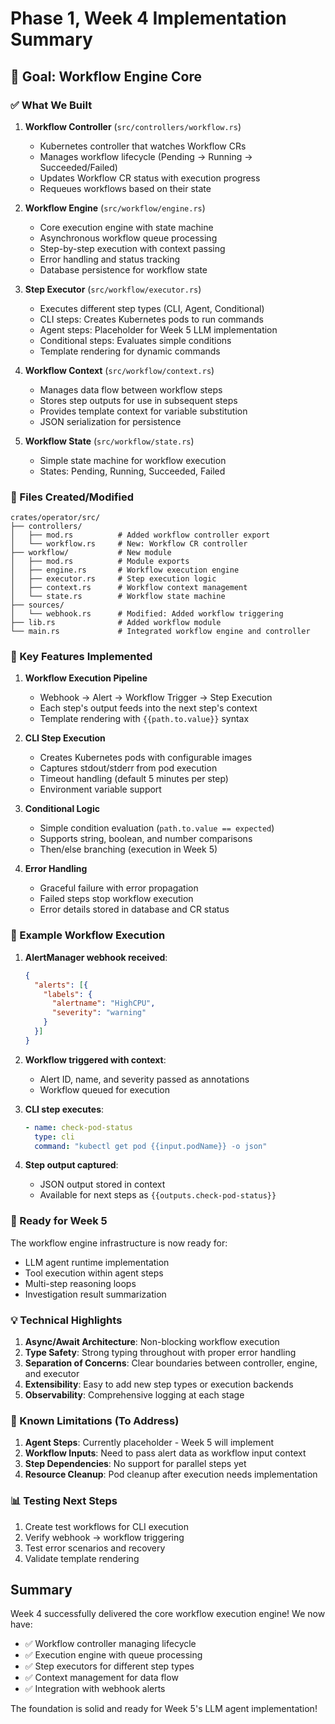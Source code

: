 # Phase 1, Week 4 Implementation Summary

## 🎯 Goal: Workflow Engine Core

### ✅ What We Built

1. **Workflow Controller** (`src/controllers/workflow.rs`)
   - Kubernetes controller that watches Workflow CRs
   - Manages workflow lifecycle (Pending → Running → Succeeded/Failed)
   - Updates Workflow CR status with execution progress
   - Requeues workflows based on their state

2. **Workflow Engine** (`src/workflow/engine.rs`)
   - Core execution engine with state machine
   - Asynchronous workflow queue processing
   - Step-by-step execution with context passing
   - Error handling and status tracking
   - Database persistence for workflow state

3. **Step Executor** (`src/workflow/executor.rs`)
   - Executes different step types (CLI, Agent, Conditional)
   - CLI steps: Creates Kubernetes pods to run commands
   - Agent steps: Placeholder for Week 5 LLM implementation
   - Conditional steps: Evaluates simple conditions
   - Template rendering for dynamic commands

4. **Workflow Context** (`src/workflow/context.rs`)
   - Manages data flow between workflow steps
   - Stores step outputs for use in subsequent steps
   - Provides template context for variable substitution
   - JSON serialization for persistence

5. **Workflow State** (`src/workflow/state.rs`)
   - Simple state machine for workflow execution
   - States: Pending, Running, Succeeded, Failed

### 📁 Files Created/Modified
```
crates/operator/src/
├── controllers/
│   ├── mod.rs          # Added workflow controller export
│   └── workflow.rs     # New: Workflow CR controller
├── workflow/           # New module
│   ├── mod.rs          # Module exports
│   ├── engine.rs       # Workflow execution engine
│   ├── executor.rs     # Step execution logic
│   ├── context.rs      # Workflow context management
│   └── state.rs        # Workflow state machine
├── sources/
│   └── webhook.rs      # Modified: Added workflow triggering
├── lib.rs              # Added workflow module
└── main.rs             # Integrated workflow engine and controller
```

### 🔧 Key Features Implemented

1. **Workflow Execution Pipeline**
   - Webhook → Alert → Workflow Trigger → Step Execution
   - Each step's output feeds into the next step's context
   - Template rendering with `{{path.to.value}}` syntax

2. **CLI Step Execution**
   - Creates Kubernetes pods with configurable images
   - Captures stdout/stderr from pod execution
   - Timeout handling (default 5 minutes per step)
   - Environment variable support

3. **Conditional Logic**
   - Simple condition evaluation (`path.to.value == expected`)
   - Supports string, boolean, and number comparisons
   - Then/else branching (execution in Week 5)

4. **Error Handling**
   - Graceful failure with error propagation
   - Failed steps stop workflow execution
   - Error details stored in database and CR status

### 📝 Example Workflow Execution

1. **AlertManager webhook received**:
   ```json
   {
     "alerts": [{
       "labels": {
         "alertname": "HighCPU",
         "severity": "warning"
       }
     }]
   }
   ```

2. **Workflow triggered with context**:
   - Alert ID, name, and severity passed as annotations
   - Workflow queued for execution

3. **CLI step executes**:
   ```yaml
   - name: check-pod-status
     type: cli
     command: "kubectl get pod {{input.podName}} -o json"
   ```

4. **Step output captured**:
   - JSON output stored in context
   - Available for next steps as `{{outputs.check-pod-status}}`

### 🚀 Ready for Week 5

The workflow engine infrastructure is now ready for:
- LLM agent runtime implementation
- Tool execution within agent steps
- Multi-step reasoning loops
- Investigation result summarization

### 💡 Technical Highlights

1. **Async/Await Architecture**: Non-blocking workflow execution
2. **Type Safety**: Strong typing throughout with proper error handling
3. **Separation of Concerns**: Clear boundaries between controller, engine, and executor
4. **Extensibility**: Easy to add new step types or execution backends
5. **Observability**: Comprehensive logging at each stage

### 🐛 Known Limitations (To Address)

1. **Agent Steps**: Currently placeholder - Week 5 will implement
2. **Workflow Inputs**: Need to pass alert data as workflow input context
3. **Step Dependencies**: No support for parallel steps yet
4. **Resource Cleanup**: Pod cleanup after execution needs implementation

### 📊 Testing Next Steps

1. Create test workflows for CLI execution
2. Verify webhook → workflow triggering
3. Test error scenarios and recovery
4. Validate template rendering

## Summary

Week 4 successfully delivered the core workflow execution engine! We now have:
- ✅ Workflow controller managing lifecycle
- ✅ Execution engine with queue processing  
- ✅ Step executors for different step types
- ✅ Context management for data flow
- ✅ Integration with webhook alerts

The foundation is solid and ready for Week 5's LLM agent implementation! 